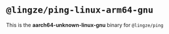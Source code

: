 # `@lingze/ping-linux-arm64-gnu`

This is the **aarch64-unknown-linux-gnu** binary for `@lingze/ping`
